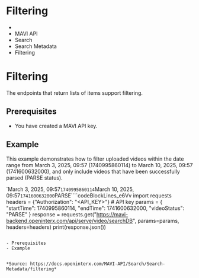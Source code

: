 # Filtering

- 
- MAVI API
- Search
- Search Metadata
- Filtering
# Filtering

The endpoints that return lists of items support filtering.

## Prerequisites​

- You have created a MAVI API key.
## Example​

This example demonstrates how to filter uploaded videos within the date range from March 3, 2025, 09:57 (1740995860114) to March 10, 2025, 09:57 (1741600632000), and only include videos that have been successfully parsed (PARSE status).

`March 3, 2025, 09:57``1740995860114``March 10, 2025, 09:57``1741600632000``PARSE````codeBlockLines_e6Vv
import requests  headers = {"Authorization": "<API_KEY>"}  # API key  params = {      "startTime": 1740995860114,      "endTime": 1741600632000,      "videoStatus": "PARSE"  }  response = requests.get("https://mavi-backend.openinterx.com/api/serve/video/searchDB",                          params=params,                          headers=headers)  print(response.json())
```

- Prerequisites
- Example


*Source: https://docs.openinterx.com/MAVI-API/Search/Search-Metadata/filtering*
